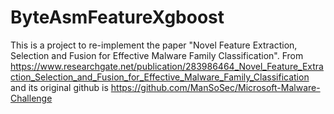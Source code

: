 # ByteAsmFeatureXgboost
This is a project to re-implement the paper "Novel Feature Extraction, Selection and Fusion for Effective Malware Family Classification".
From https://www.researchgate.net/publication/283986464_Novel_Feature_Extraction_Selection_and_Fusion_for_Effective_Malware_Family_Classification
and its original github is https://github.com/ManSoSec/Microsoft-Malware-Challenge
